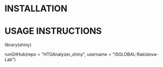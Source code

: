 # INSTALLATION


# USAGE INSTRUCTIONS
library(shiny)


runGitHub(repo = "HTGAnalyzer_shiny", username = "ISGLOBAL-Rakislova-Lab")
